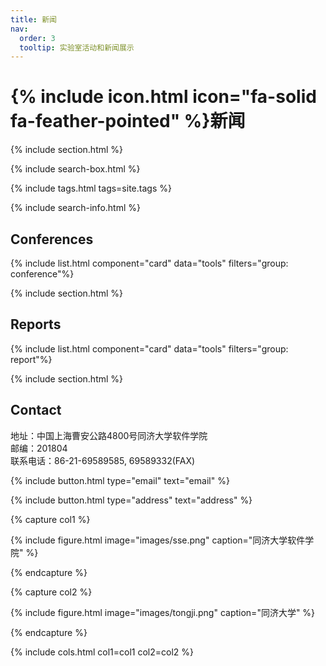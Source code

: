 ```yaml
---
title: 新闻
nav:
  order: 3
  tooltip: 实验室活动和新闻展示
---
```


# {% include icon.html icon="fa-solid fa-feather-pointed" %}新闻



{% include section.html %}

{% include search-box.html %}

{% include tags.html tags=site.tags %}

{% include search-info.html %}

## Conferences

{% include list.html component="card" data="tools" filters="group: conference"%}

{% include section.html %}

## Reports

{% include list.html component="card" data="tools" filters="group: report"%}

{% include section.html %}

## Contact

地址：中国上海曹安公路4800号同济大学软件学院 <br>
邮编：201804 <br>
联系电话：86-21-69589585, 69589332(FAX)

{%
  include button.html
  type="email"
  text="email"
%}

{%
  include button.html
  type="address"
  text="address"
%}

{% capture col1 %}

{%
  include figure.html
  image="images/sse.png"
  caption="同济大学软件学院"
%}

{% endcapture %}

{% capture col2 %}

{%
  include figure.html
  image="images/tongji.png"
  caption="同济大学"
%}

{% endcapture %}

{% include cols.html col1=col1 col2=col2 %}

